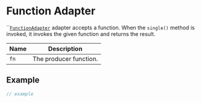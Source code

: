 # Function Adapter

``[`FunctionAdapter`](function-adapter.md) adapter accepts a function. When the `single()` method is invoked, it invokes the given function and returns the result.

| Name | Description            |
| ---- | ---------------------- |
| `fn` | The producer function. |

## Example

```typescript
// example
```
